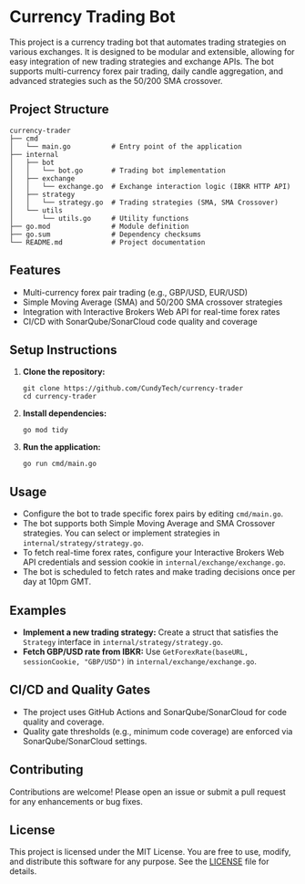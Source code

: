 # Currency Trading Bot

This project is a currency trading bot that automates trading strategies on various exchanges. It is designed to be modular and extensible, allowing for easy integration of new trading strategies and exchange APIs. The bot supports multi-currency forex pair trading, daily candle aggregation, and advanced strategies such as the 50/200 SMA crossover.

## Project Structure

```
currency-trader
├── cmd
│   └── main.go          # Entry point of the application
├── internal
│   ├── bot
│   │   └── bot.go       # Trading bot implementation
│   ├── exchange
│   │   └── exchange.go  # Exchange interaction logic (IBKR HTTP API)
│   ├── strategy
│   │   └── strategy.go  # Trading strategies (SMA, SMA Crossover)
│   └── utils
│       └── utils.go     # Utility functions
├── go.mod               # Module definition
├── go.sum               # Dependency checksums
└── README.md            # Project documentation
```

## Features

- Multi-currency forex pair trading (e.g., GBP/USD, EUR/USD)
- Simple Moving Average (SMA) and 50/200 SMA crossover strategies
- Integration with Interactive Brokers Web API for real-time forex rates
- CI/CD with SonarQube/SonarCloud code quality and coverage

## Setup Instructions

1. **Clone the repository:**
   ```
   git clone https://github.com/CundyTech/currency-trader
   cd currency-trader
   ```

2. **Install dependencies:**
   ```
   go mod tidy
   ```

3. **Run the application:**
   ```
   go run cmd/main.go
   ```

## Usage

- Configure the bot to trade specific forex pairs by editing `cmd/main.go`.
- The bot supports both Simple Moving Average and SMA Crossover strategies. You can select or implement strategies in `internal/strategy/strategy.go`.
- To fetch real-time forex rates, configure your Interactive Brokers Web API credentials and session cookie in `internal/exchange/exchange.go`.
- The bot is scheduled to fetch rates and make trading decisions once per day at 10pm GMT.

## Examples

- **Implement a new trading strategy:** Create a struct that satisfies the `Strategy` interface in `internal/strategy/strategy.go`.
- **Fetch GBP/USD rate from IBKR:** Use `GetForexRate(baseURL, sessionCookie, "GBP/USD")` in `internal/exchange/exchange.go`.

## CI/CD and Quality Gates

- The project uses GitHub Actions and SonarQube/SonarCloud for code quality and coverage.
- Quality gate thresholds (e.g., minimum code coverage) are enforced via SonarQube/SonarCloud settings.

## Contributing

Contributions are welcome! Please open an issue or submit a pull request for any enhancements or bug fixes.

## License

This project is licensed under the MIT License. You are free to use, modify, and distribute this software for any purpose. See the [LICENSE](LICENSE) file for details.
